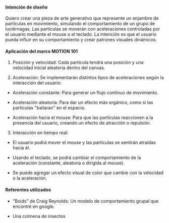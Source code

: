 #### Intención de diseño

Quiero crear una pieza de arte generativo que represente un enjambre de partículas en movimiento, simulando el comportamiento de un grupo de luciérnagas. 
Las partículas se moverán con aceleraciones controladas por el usuario mediante el mouse o el teclado. La intención es que el usuario pueda influir en su 
comportamiento y crear patrones visuales dinámicos.

#### Aplicación del marco MOTION 101

1. Posición y velocidad: Cada partícula tendrá una posición y una velocidad inicial aleatoria dentro del canvas.

2. Aceleración: Se implementarán distintos tipos de aceleraciones según la interacción del usuario:
   
  - Aceleración constante: Para generar un flujo continuo de movimiento.
    
  - Aceleración aleatoria: Para dar un efecto más orgánico, como si las partículas "bailaran" en el espacio.
  
  - Aceleración hacia el mouse: Para que las partículas reaccionen a la presencia del usuario, creando un efecto de atracción o repulsión.
  
3. Interacción en tiempo real:

  - El usuario podrá mover el mouse y las partículas se sentirán atraídas hacia él.

  - Usando el teclado, se podrá cambiar el comportamiento de la aceleración (constante, aleatoria o dirigida al mouse).

  - Se puede agregar un efecto visual de color que cambie con la velocidad o la aceleración.

#### Referentes utilizados

- "Boids" de Craig Reynolds: Un modelo de comportamiento grupal que encontré en google.

- Una colmena de insectos
